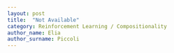```yaml
---
layout: post
title:  "Not Available"
category: Reinforcement Learning / Compositionality
author_name: Elia
author_surname: Piccoli
---
```

